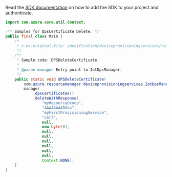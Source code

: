 Read the [SDK documentation](https://github.com/Azure/azure-sdk-for-java/blob/azure-resourcemanager-deviceprovisioningservices_1.1.0-beta.1/sdk/deviceprovisioningservices/azure-resourcemanager-deviceprovisioningservices/README.md) on how to add the SDK to your project and authenticate.

```java
import com.azure.core.util.Context;

/** Samples for DpsCertificate Delete. */
public final class Main {
    /*
     * x-ms-original-file: specification/deviceprovisioningservices/resource-manager/Microsoft.Devices/stable/2021-10-15/examples/DPSDeleteCertificate.json
     */
    /**
     * Sample code: DPSDeleteCertificate.
     *
     * @param manager Entry point to IotDpsManager.
     */
    public static void dPSDeleteCertificate(
        com.azure.resourcemanager.deviceprovisioningservices.IotDpsManager manager) {
        manager
            .dpsCertificates()
            .deleteWithResponse(
                "myResourceGroup",
                "AAAAAAAADGk=",
                "myFirstProvisioningService",
                "cert",
                null,
                new byte[0],
                null,
                null,
                null,
                null,
                null,
                null,
                Context.NONE);
    }
}
```
